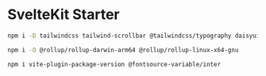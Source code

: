 # SvelteKit Starter

```bash
npm i -D tailwindcss tailwind-scrollbar @tailwindcss/typography daisyui unplugin-icons @iconify/json @sveltejs/enhanced-img
```

```bash
npm i -O @rollup/rollup-darwin-arm64 @rollup/rollup-linux-x64-gnu
```

```bash
npm i vite-plugin-package-version @fontsource-variable/inter
```
